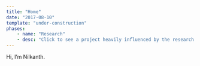 ```yaml
---
title: "Home"
date: "2017-08-10"
template: "under-construction"
phases:
    - name: "Research"
    - desc: "Click to see a project heavily influenced by the research phase of my process."
---
```


Hi, I&#8217;m Nilkanth.